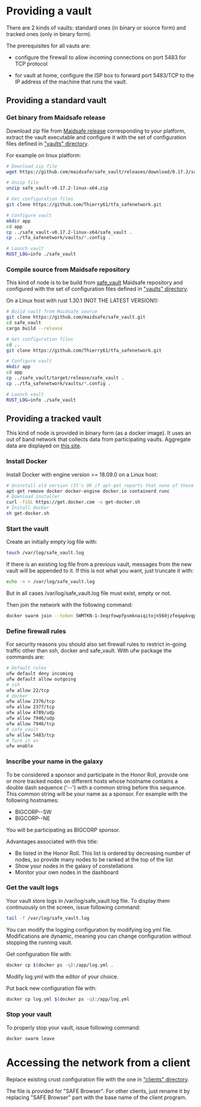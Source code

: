 # Providing a vault

There are 2 kinds of vaults: standard ones (in binary or source form) and tracked ones (only in binary form).

The prerequisites for all vauts are:

- configure the firewall to allow incoming connections on port 5483 for TCP protocol

- for vault at home, configure the ISP box to forward port 5483/TCP to the IP address of the machine that runs the vault.

## Providing a standard vault

### Get binary from Maidsafe release

Download zip file from [Maidsafe release](https://github.com/maidsafe/safe_vault/releases/tag/0.17.2) corresponding to
your platform, extract the vault executable and configure it with the set of configuration files defined in
["vaults" directory](https://github.com/Thierry61/tfa_safenetwork/tree/master/vaults).

For example on linux platform:

```bash
# Download zip file
wget https://github.com/maidsafe/safe_vault/releases/download/0.17.2/safe_vault-v0.17.2-linux-x64.zip

# Unzip file
unzip safe_vault-v0.17.2-linux-x64.zip

# Get configuration files
git clone https://github.com/Thierry61/tfa_safenetwork.git

# Configure vault
mkdir app
cd app
cp ../safe_vault-v0.17.2-linux-x64/safe_vault .
cp ../tfa_safenetwork/vaults/*.config .

# Launch vault
RUST_LOG=info ./safe_vault
```

### Compile source from Maidsafe repository

This kind of node is to be build from [safe_vault](https://github.com/maidsafe/safe_vault.git) Maidsafe repository
and configured with the set of configuration files defined in
["vaults" directory](https://github.com/Thierry61/tfa_safenetwork/tree/master/vaults).

On a Linux host with rust 1.30.1 (NOT THE LATEST VERSION!):

```bash
# Build vault from Maidsafe source
git clone https://github.com/maidsafe/safe_vault.git
cd safe_vault
cargo build --release

# Get configuration files
cd ..
git clone https://github.com/Thierry61/tfa_safenetwork.git

# Configure vault
mkdir app
cd app
cp ../safe_vault/target/release/safe_vault .
cp ../tfa_safenetwork/vaults/*.config .

# Launch vault
RUST_LOG=info ./safe_vault
```

## Providing a tracked vault

This kind of node is provided in binary form (as a docker image). It uses an out of band network that collects data from
participating vaults. Aggregate data are displayed on [this site](http://116.203.42.154/).

### Install Docker

Install Docker with engine version >= 18.09.0 on a Linux host:

```bash
# Uninstall old version (It’s OK if apt-get reports that none of these packages are installed)
apt-get remove docker docker-engine docker.io containerd runc
# Download installer
curl -fsSL https://get.docker.com -o get-docker.sh
# Install docker
sh get-docker.sh
```

### Start the vault

Create an initially empty log file with:
```bash
touch /var/log/safe_vault.log
```

If there is an existing log file from a previous vault, messages from the new vault
will be appended to it. If this is not what you want, just truncate it with:
```bash
echo -n > /var/log/safe_vault.log
```

But in all cases /var/log/safe_vault.log file must exist, empty or not.

Then join the network with the following command:

```bash
docker swarm join --token SWMTKN-1-3eqzfowpfpsmknaiqitojn560jzfeqapkvgpvy0cj8wqb1oxkw-9up8ds418mt3u03x2wyd9y1ps 116.203.25.212:2377
```

### Define firewall rules

For security reasons you should also set firewall rules to restrict in-going traffic other than ssh, docker and safe_vault.
With ufw package the commands are:

```bash
# Default rules
ufw default deny incoming
ufw default allow outgoing
# ssh
ufw allow 22/tcp
# docker
ufw allow 2376/tcp
ufw allow 2377/tcp
ufw allow 4789/udp
ufw allow 7946/udp
ufw allow 7946/tcp
# safe_vault
ufw allow 5483/tcp
# Turn it on
ufw enable
```

### Inscribe your name in the galaxy

To be considered a sponsor and participate in the Honor Roll, provide one or more tracked nodes
on different hosts whose hostname contains a double dash sequence ('--') with a common string before
this sequence. This common string will be your name as a sponsor.
For example with the following hostnames:

- BIGCORP--SW
- BIGCORP--NE

You will be participating as BIGCORP sponsor.

Advantages associated with this title:

- Be listed in the Honor Roll. This list is ordered by decreasing number of nodes, so
  provide many nodes to be ranked at the top of the list
- Show your nodes in the galaxy of constellations
- Monitor your own nodes in the dashboard

### Get the vault logs

Your vault store logs in /var/log/safe_vault.log file. To display them continuously on the screen, issue following command:
```bash
tail -f /var/log/safe_vault.log
```

You can modify the logging configuration by modifying log.yml file. Modifications are dynamic, meaning
you can change configuration without stopping the running vault.

Get configuration file with:
```bash
docker cp $(docker ps -q):/app/log.yml .
```

Modify log.yml with the editor of your choice.

Put back new configuration file with:
```bash
docker cp log.yml $(docker ps -q):/app/log.yml
```

### Stop your vault

To properly stop your vault, issue following command:

```bash
docker swarm leave
```

# Accessing the network from a client

Replace existing crust configuration file with the one in
["clients" directory](https://github.com/Thierry61/tfa_safenetwork/tree/master/clients).

The file is provided for "SAFE Browser". For other clients, just rename it
by replacing "SAFE Browser" part with the base name of the client program.
